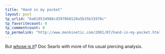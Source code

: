 ```yaml
---
title: "Hand in my pocket"
layout: post
tp_urlid: "6a010534988cd3970b0120a5b35b31970c"
tp_favoritecount: 0
tp_commentcount: 0
tp_permalink: "http://www.monkinetic.com/2001/07/hand-in-my-pocket.html"
---
```

But <a href="http://www.searls.com/2001_07_hailstorm.html">whose is it</a>? Doc Searls with more of his usual piercing analysis.
